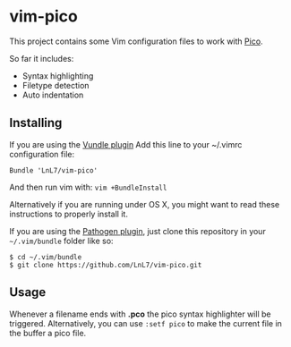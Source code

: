 # vim-pico

This project contains some Vim configuration files to work with
[Pico](http://pico.vub.ac.be/).

So far it includes:

- Syntax highlighting
- Filetype detection
- Auto indentation

## Installing

If you are using the [Vundle plugin](https://github.com/gmarik/vundle)
Add this line to your ~/.vimrc configuration file:

```
Bundle 'LnL7/vim-pico'
```

And then run vim with: `vim +BundleInstall`

Alternatively if you are running under OS X, you might want to read these instructions to
properly install it.

If you are using the
[Pathogen plugin](https://github.com/tpope/vim-pathogen),
just clone this repository in your `~/.vim/bundle` folder like so:

```
$ cd ~/.vim/bundle
$ git clone https://github.com/LnL7/vim-pico.git
```

## Usage

Whenever a filename ends with **.pco** the pico syntax highlighter will be triggered.
Alternatively, you can use `:setf pico` to make the current file in the buffer a pico file.

